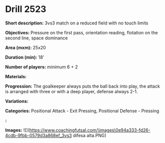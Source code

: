 # Drill 2523

**Short description:**
3vs3 match on a reduced field with no touch limits

**Objectives:**
Pressure on the first pass, orientation reading, flotation on the second line, space dominance

**Area (mxm):**
25x20

**Duration (min):**
18'

**Number of players:**
minimum 6 + 2

**Materials:**


**Progression:**
The goalkeeper always puts the ball back into play, the attack is arranged with three or with a deep player, defense always 2-1.

**Variations:**


**Categories:**
Positional Attack - Exit Pressing, Positional Defense - Pressing

**:**


**Images:**
![](https://www.coachingfutsal.com/\images\0e94a333-fd26-4cdb-9fbb-0579d3a868ef_3vs3 difesa alta.PNG)

